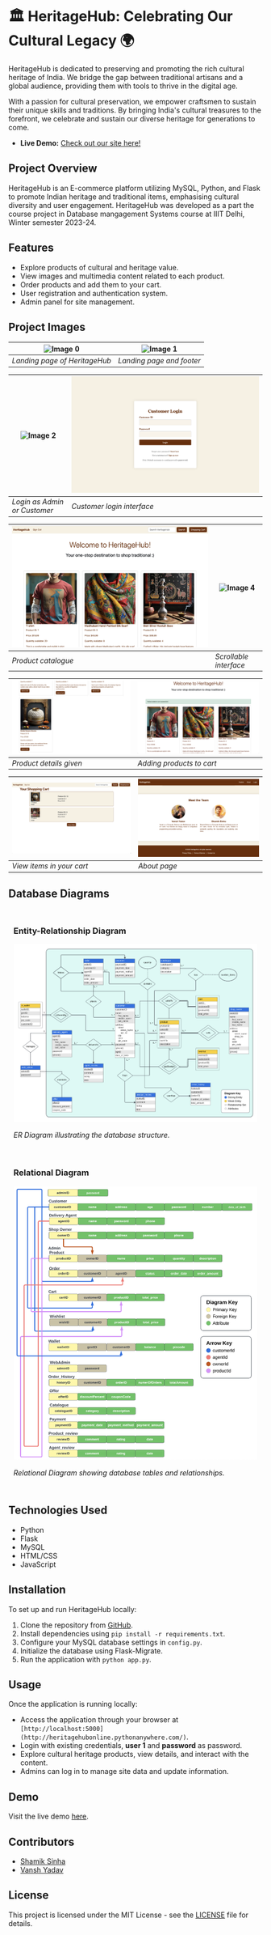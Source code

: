 # 🏛️ HeritageHub: Celebrating Our Cultural Legacy 🌍

HeritageHub is dedicated to preserving and promoting the rich cultural heritage of India. We bridge the gap between traditional artisans and a global audience, providing them with tools to thrive in the digital age.

With a passion for cultural preservation, we empower craftsmen to sustain their unique skills and traditions. By bringing India's cultural treasures to the forefront, we celebrate and sustain our diverse heritage for generations to come.

- **Live Demo:** [Check out our site here!](http://heritagehubonline.pythonanywhere.com/)

## Project Overview

HeritageHub is an E-commerce platform utilizing MySQL, Python, and Flask to promote Indian heritage and traditional items, emphasising cultural diversity and user engagement. HeritageHub was developed as a part the course project in Database mangagement Systems course at IIIT Delhi, Winter semester 2023-24.

## Features

- Explore products of cultural and heritage value.
- View images and multimedia content related to each product.
- Order products and add them to your cart.
- User registration and authentication system.
- Admin panel for site management.


## Project Images
| ![Image 0](projectImages/0.png) | ![Image 1](projectImages/1.png) |
|---------------------------------|---------------------------------|
| *Landing page of HeritageHub*   | *Landing page and footer*       |

| ![Image 2](projectImages/2.png) | ![Image 2.5](projectImages/2.5.png) |
|---------------------------------|-----------------------------------|
| *Login as Admin or Customer*    | *Customer login interface*        |

| ![Image 3](projectImages/3.png) | ![Image 4](projectImages/4.png) |
|---------------------------------|---------------------------------|
| *Product catalogue*             | *Scrollable interface*          |

| ![Image 5](projectImages/5.png) | ![Image 6](projectImages/6.png) |
|---------------------------------|---------------------------------|
| *Product details given*         | *Adding products to cart*       |

| ![Image 7](projectImages/7.png) | ![Image 9](projectImages/9.png) |
|---------------------------------|---------------------------------|
| *View items in your cart*       | *About page*                    |


## Database Diagrams

<div style="display: flex; flex-wrap: wrap; justify-content: space-around;">
    <div style="flex: 50%; padding: 10px;">
        <h3>Entity-Relationship Diagram</h3>
        <img src="projectImages/ERdiagram.png" alt="ER Diagram" style="width: 100%;">
        <p><em>ER Diagram illustrating the database structure.</em></p>
    </div>
    <div style="flex: 50%; padding: 10px;">
        <h3>Relational Diagram</h3>
        <img src="projectImages/relationalModel.png" alt="Relational Diagram" style="width: 100%;">
        <p><em>Relational Diagram showing database tables and relationships.</em></p>
    </div>
</div>

## Technologies Used

- Python
- Flask
- MySQL
- HTML/CSS
- JavaScript

## Installation

To set up and run HeritageHub locally:

1. Clone the repository from [GitHub]([https://github.com/vansh22559/HeritageHub-Flask-MySQLApp]).
2. Install dependencies using `pip install -r requirements.txt`.
3. Configure your MySQL database settings in `config.py`.
4. Initialize the database using Flask-Migrate.
5. Run the application with `python app.py`.

## Usage

Once the application is running locally:

- Access the application through your browser at `[http://localhost:5000](http://heritagehubonline.pythonanywhere.com/)`.
- Login with existing credentials, **user 1** and **password** as password.
- Explore cultural heritage products, view details, and interact with the content.
- Admins can log in to manage site data and update information.

## Demo

Visit the live demo [here](http://heritagehubonline.pythonanywhere.com/).

## Contributors

- [Shamik Sinha](https://github.com/theshamiksinha)
- [Vansh Yadav](https://github.com/vansh22559)

## License

This project is licensed under the MIT License - see the [LICENSE](LICENSE) file for details.
